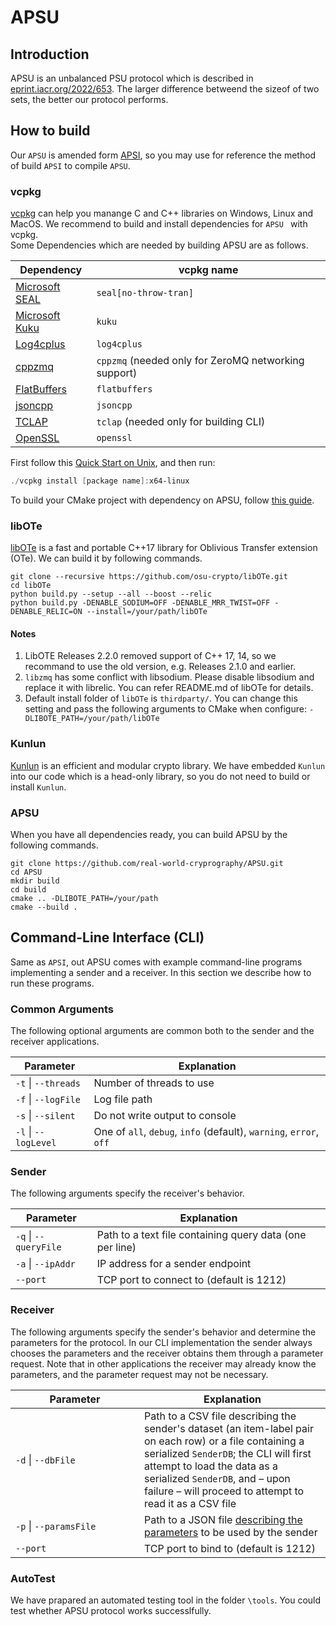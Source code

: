 # APSU

## Introduction
APSU is an unbalanced PSU protocol which is described in [eprint.iacr.org/2022/653](https://eprint.iacr.org/2022/653). The larger difference betweend the sizeof of two sets, the better our protocol performs.    


## How to build

Our `APSU` is amended form [APSI](https://github.com/microsoft/APSI), so you may use for reference the method of build `APSI` to compile `APSU`. 

### vcpkg
[vcpkg](https://github.com/microsoft/vcpkg) can help you manange C and C++ libraries on Windows, Linux and MacOS. We recommend to build and install dependencies for `APSU ` with vcpkg.  
Some Dependencies which are needed by building APSU are as follows. 

| Dependency                                                | vcpkg name                                           |
|-----------------------------------------------------------|------------------------------------------------------|
| [Microsoft SEAL](https://github.com/microsoft/SEAL)       | `seal[no-throw-tran]`                                |
| [Microsoft Kuku](https://github.com/microsoft/Kuku)       | `kuku`                                               |
| [Log4cplus](https://github.com/log4cplus/log4cplus)       | `log4cplus`                                          |
| [cppzmq](https://github.com/zeromq/cppzmq)                | `cppzmq` (needed only for ZeroMQ networking support) |
| [FlatBuffers](https://github.com/google/flatbuffers)      | `flatbuffers`                                        |
| [jsoncpp](https://github.com/open-source-parsers/jsoncpp) | `jsoncpp`                                            |
| [TCLAP](https://sourceforge.net/projects/tclap/)          | `tclap` (needed only for building CLI)               |
| [OpenSSL](https://www.openssl.org/)                       | `openssl`                                            |



First follow this [Quick Start on Unix](https://github.com/microsoft/vcpkg#quick-start-unix), and then run:
```powershell
./vcpkg install [package name]:x64-linux
```


To build your CMake project with dependency on APSU, follow [this guide](https://github.com/microsoft/vcpkg#using-vcpkg-with-cmake).

### libOTe
[libOTe](https://github.com/osu-crypto/libOTe) is a  fast and portable C++17 library for Oblivious Transfer extension (OTe). We can build it by following commands.
```
git clone --recursive https://github.com/osu-crypto/libOTe.git
cd libOTe
python build.py --setup --all --boost --relic
python build.py -DENABLE_SODIUM=OFF -DENABLE_MRR_TWIST=OFF -DENABLE_RELIC=ON --install=/your/path/libOTe
```

#### Notes 
1. LibOTE Releases 2.2.0 removed support of C++ 17, 14, so we recommand to use the old version, e.g. Releases 2.1.0 and earlier.
2. `libzmq` has some conflict with libsodium. Please disable libsodium and replace it with librelic. You can refer README.md of libOTe for details. 
3. Default install folder of  `libOTe` is `thirdparty/`. You can change this setting and pass the following arguments to CMake when configure: `-DLIBOTE_PATH=/your/path/libOTe`


### Kunlun
[Kunlun](https://github.com/yuchen1024/Kunlun) is an efficient and modular crypto library. We have embedded ```Kunlun``` into our code which is a head-only library, so you do not need to build or install ```Kunlun```. 
### APSU
When you have all dependencies ready, you can build APSU by the following commands. 
```
git clone https://github.com/real-world-cryprography/APSU.git
cd APSU
mkdir build
cd build
cmake .. -DLIBOTE_PATH=/your/path
cmake --build . 

```
## Command-Line Interface (CLI)
Same as `APSI`, out APSU comes with example command-line programs implementing a sender and a receiver.
In this section we describe how to run these programs.

### Common Arguments

The following optional arguments are common both to the sender and the receiver applications.

| Parameter | Explanation |
|-----------|-------------|
| `-t` \| `--threads` | Number of threads to use |
| `-f` \| `--logFile` | Log file path |
| `-s` \| `--silent` | Do not write output to console |
| `-l` \| `--logLevel` | One of `all`, `debug`, `info` (default), `warning`, `error`, `off` |

### Sender

The following arguments specify the receiver's behavior.

| Parameter | Explanation |
|-----------|-------------|
| `-q` \| `--queryFile` | Path to a text file containing query data (one per line) |
| `-a` \| `--ipAddr` | IP address for a sender endpoint |
| `--port` | TCP port to connect to (default is 1212) |

### Receiver

The following arguments specify the sender's behavior and determine the parameters for the protocol.
In our CLI implementation the sender always chooses the parameters and the receiver obtains them through a parameter request.
Note that in other applications the receiver may already know the parameters, and the parameter request may not be necessary.

| <div style="width:190px">Parameter</div> | Explanation |
|-----------|-------------|
| `-d` \| `--dbFile` | Path to a CSV file describing the sender's dataset (an item-label pair on each row) or a file containing a serialized `SenderDB`; the CLI will first attempt to load the data as a serialized `SenderDB`, and &ndash; upon failure &ndash; will proceed to attempt to read it as a CSV file |
| `-p` \| `--paramsFile` | Path to a JSON file [describing the parameters](#loading-from-json) to be used by the sender
| `--port` | TCP port to bind to (default is 1212) |


### AutoTest
We have prapared an automated testing tool in the folder `\tools`. You could test whether APSU protocol works successlfully.